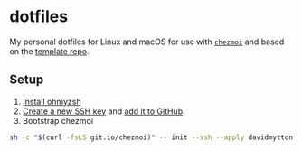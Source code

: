 # dotfiles

My personal dotfiles for Linux and macOS for use with [`chezmoi`](https://www.chezmoi.io)
and based on the [template repo](https://github.com/chezmoi/dotfiles).

## Setup

1. [Install ohmyzsh](https://ohmyz.sh/#install)
2. [Create a new SSH key](https://docs.github.com/articles/generating-an-ssh-key/) 
   and [add it to GitHub](https://github.com/settings/keys).
4. Bootstrap chezmoi

```bash
sh -c "$(curl -fsLS git.io/chezmoi)" -- init --ssh --apply davidmytton
```
